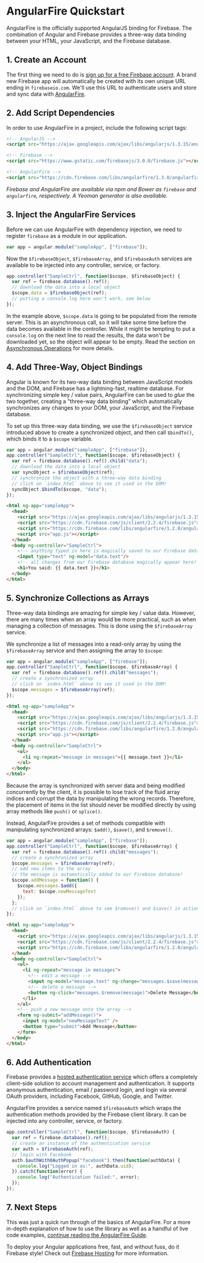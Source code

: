 # AngularFire Quickstart

AngularFire is the officially supported AngularJS binding for Firebase. The combination of Angular and Firebase provides a three-way data binding between your HTML, your JavaScript, and the Firebase database.

## 1. Create an Account
The first thing we need to do is [sign
up for a free Firebase account](https://firebase.google.com/). A brand new Firebase app will automatically be created with its own unique URL ending in ```firebaseio.com```. We'll use this URL
to authenticate users and store and sync data with [AngularFire](https://github.com/firebase/angularfire).

## 2. Add Script Dependencies

In order to use AngularFire in a project, include the following script tags:

```html
<!-- AngularJS -->
<script src="https://ajax.googleapis.com/ajax/libs/angularjs/1.3.15/angular.min.js"></script>

<!-- Firebase -->
<script src="https://www.gstatic.com/firebasejs/3.0.0/firebase.js"></script>

<!-- AngularFire -->
<script src="https://cdn.firebase.com/libs/angularfire/1.3.0/angularfire.min.js"></script>
```

*Firebase and AngularFire are available via npm and Bower as ```firebase``` and ```angularfire```, respectively. A Yeoman generator is also available.*

## 3. Inject the AngularFire Services

Before we can use AngularFire with dependency injection, we need to register `firebase` as a module in our application.

```js
var app = angular.module("sampleApp", ["firebase"]);
```

Now the `$firebaseObject`, `$firebaseArray`, and `$firebaseAuth` services are available to be injected into any controller, service, or factory.

```js
app.controller("SampleCtrl", function($scope, $firebaseObject) {
  var ref = firebase.database().ref();
  // download the data into a local object
  $scope.data = $firebaseObject(ref);
  // putting a console.log here won't work, see below
});
```
In the example above, `$scope.data` is going to be populated from the remote server. This is an asynchronous call, so it will take some time before the data becomes available in the controller. While it might be tempting to put a `console.log` on the next line to read the results, the data won't be downloaded yet, so the object will appear to be empty. Read the section on [Asynchronous Operations](guide/intro-to-angularfire.html#section-async-intro) for more details.

## 4. Add Three-Way, Object Bindings

Angular is known for its two-way data binding between JavaScript models and the DOM, and Firebase has a lightning-fast, realtime database. For synchronizing simple key / value pairs, AngularFire can be used to *glue* the two together, creating a "three-way data binding" which automatically synchronizes any changes to your DOM, your JavaScript, and the Firebase database.

To set up this three-way data binding, we use the `$firebaseObject` service introduced above to create a synchronized object, and then call `$bindTo()`, which binds it to a `$scope` variable.

```js
var app = angular.module("sampleApp", ["firebase"]);
app.controller("SampleCtrl", function($scope, $firebaseObject) {
  var ref = firebase.database().ref().child("data");
  // download the data into a local object
  var syncObject = $firebaseObject(ref);
  // synchronize the object with a three-way data binding
  // click on `index.html` above to see it used in the DOM!
  syncObject.$bindTo($scope, "data");
});
```

```html
<html ng-app="sampleApp">
  <head>
    <script src="https://ajax.googleapis.com/ajax/libs/angularjs/1.3.15/angular.min.js"></script>
    <script src="https://cdn.firebase.com/js/client/2.2.4/firebase.js"></script>
    <script src="https://cdn.firebase.com/libs/angularfire/1.2.0/angularfire.min.js"></script>
    <script src="app.js"></script>
  </head>
  <body ng-controller="SampleCtrl">
    <!-- anything typed in here is magically saved to our Firebase database! -->
    <input type="text" ng-model="data.text"/>
    <!-- all changes from our Firebase database magically appear here! -->
    <h1>You said: {{ data.text }}</h1>
  </body>
</html>
```

## 5. Synchronize Collections as Arrays
Three-way data bindings are amazing for simple key / value data. However, there are many times when an array would be more practical, such as when managing a collection of messages. This is done using the `$firebaseArray` service.

We synchronize a list of messages into a read-only array by using the `$firebaseArray` service and then assigning the array to `$scope`:

```js
var app = angular.module("sampleApp", ["firebase"]);
app.controller("SampleCtrl", function($scope, $firebaseArray) {
  var ref = firebase.database().ref().child("messages");
  // create a synchronized array
  // click on `index.html` above to see it used in the DOM!
  $scope.messages = $firebaseArray(ref);
});
```

```html
<html ng-app="sampleApp">
  <head>
    <script src="https://ajax.googleapis.com/ajax/libs/angularjs/1.3.15/angular.min.js"></script>
    <script src="https://cdn.firebase.com/js/client/2.2.4/firebase.js"></script>
    <script src="https://cdn.firebase.com/libs/angularfire/1.2.0/angularfire.min.js"></script>
    <script src="app.js"></script>
  </head>
  <body ng-controller="SampleCtrl">
    <ul>
      <li ng-repeat="message in messages">{{ message.text }}</li>
    </ul>
  </body>
</html>
```

Because the array is synchronized with server data and being modified concurrently by the client, it is possible to lose track of the fluid array indices and corrupt the data by manipulating the wrong records. Therefore, the placement of items in the list should never be modified directly by using array methods like `push()` or `splice()`.

Instead, AngularFire provides a set of methods compatible with manipulating synchronized arrays: `$add()`, `$save()`, and `$remove()`.

```js
var app = angular.module("sampleApp", ["firebase"]);
app.controller("SampleCtrl", function($scope, $firebaseArray) {
  var ref = firebase.database().ref().child("messages");
  // create a synchronized array
  $scope.messages = $firebaseArray(ref);
  // add new items to the array
  // the message is automatically added to our Firebase database!
  $scope.addMessage = function() {
    $scope.messages.$add({
      text: $scope.newMessageText
    });
  };
  // click on `index.html` above to see $remove() and $save() in action
});
```

```html
<html ng-app="sampleApp">
  <head>
    <script src="https://ajax.googleapis.com/ajax/libs/angularjs/1.3.15/angular.min.js"></script>
    <script src="https://cdn.firebase.com/js/client/2.2.4/firebase.js"></script>
    <script src="https://cdn.firebase.com/libs/angularfire/1.2.0/angularfire.min.js"></script>
  </head>
  <body ng-controller="SampleCtrl">
    <ul>
      <li ng-repeat="message in messages">
        <!-- edit a message -->
        <input ng-model="message.text" ng-change="messages.$save(message)" />
        <!-- delete a message -->
        <button ng-click="messages.$remove(message)">Delete Message</button>
      </li>
    </ul>
    <!-- push a new message onto the array -->
    <form ng-submit="addMessage()">
      <input ng-model="newMessageText" />
      <button type="submit">Add Message</button>
    </form>
  </body>
</html>
```

## 6. Add Authentication
Firebase provides a [hosted authentication service](https://firebase-dot-devsite.googleplex.com/docs/database/security/) which offers a completely client-side solution to account management and authentication. It supports anonymous authentication, email / password login, and login via several OAuth providers, including Facebook, GitHub, Google, and Twitter.

AngularFire provides a service named `$firebaseAuth` which wraps the authentication methods provided by the Firebase client library. It can be injected into any controller, service, or factory.

```js
app.controller("SampleCtrl", function($scope, $firebaseAuth) {
  var ref = firebase.database().ref();
  // create an instance of the authentication service
  var auth = $firebaseAuth(ref);
  // login with Facebook
  auth.$authWithOAuthPopup("facebook").then(function(authData) {
    console.log("Logged in as:", authData.uid);
  }).catch(function(error) {
    console.log("Authentication failed:", error);
  });
});
```

## 7. Next Steps
This was just a quick run through of the basics of AngularFire. For a more in-depth explanation of how to use the library as well as a handful of live code examples, [continue reading the AngularFire Guide](guide/).

To deploy your Angular applications free, fast, and without fuss, do it Firebase style! Check out [Firebase Hosting](https://firebase.google.com/docs/hosting/) for more information.
